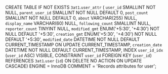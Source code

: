 
CREATE TABLE IF NOT EXISTS `3at1`.`user_attr` (
  `user_id` SMALLINT NOT NULL,
  `parent_user_id` SMALLINT NOT NULL DEFAULT 0,
  `post_count` SMALLINT NOT NULL DEFAULT 0,
  `about` VARCHAR(255) NULL,
  `display_name` VARCHAR(60) NULL,
  `following_count` SMALLINT NULL,
  `reporter_count` TINYINT NULL,
  `modified_gmt` ENUM('+5:30', '+4:30') NOT NULL DEFAULT '+5:30',
  `creation_gmt` ENUM('+5:30', '+4:30') NOT NULL DEFAULT '+5:30',
  `modified_date` DATETIME NOT NULL DEFAULT CURRENT_TIMESTAMP ON UPDATE CURRENT_TIMESTAMP,
  `creation_date` DATETIME NOT NULL DEFAULT CURRENT_TIMESTAMP,
  INDEX `user_id_idx` (`user_id` ASC) VISIBLE,
  CONSTRAINT `user_id`
    FOREIGN KEY (`user_id`)
    REFERENCES `3at1`.`user` (`id`)
    ON DELETE NO ACTION
    ON UPDATE CASCADE)
ENGINE = InnoDB
COMMENT = 'Records attributes for user';
